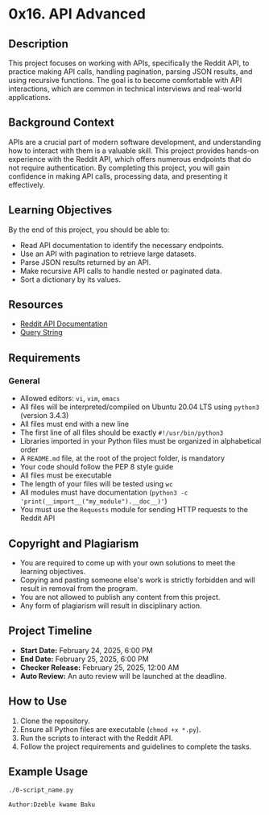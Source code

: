 # 0x16. API Advanced

## Description
This project focuses on working with APIs, specifically the Reddit API, to practice making API calls, handling pagination, parsing JSON results, and using recursive functions. The goal is to become comfortable with API interactions, which are common in technical interviews and real-world applications.

## Background Context
APIs are a crucial part of modern software development, and understanding how to interact with them is a valuable skill. This project provides hands-on experience with the Reddit API, which offers numerous endpoints that do not require authentication. By completing this project, you will gain confidence in making API calls, processing data, and presenting it effectively.

## Learning Objectives
By the end of this project, you should be able to:
- Read API documentation to identify the necessary endpoints.
- Use an API with pagination to retrieve large datasets.
- Parse JSON results returned by an API.
- Make recursive API calls to handle nested or paginated data.
- Sort a dictionary by its values.

## Resources
- [Reddit API Documentation](https://www.reddit.com/dev/api/)
- [Query String](https://en.wikipedia.org/wiki/Query_string)

## Requirements
### General
- Allowed editors: `vi`, `vim`, `emacs`
- All files will be interpreted/compiled on Ubuntu 20.04 LTS using `python3` (version 3.4.3)
- All files must end with a new line
- The first line of all files should be exactly `#!/usr/bin/python3`
- Libraries imported in your Python files must be organized in alphabetical order
- A `README.md` file, at the root of the project folder, is mandatory
- Your code should follow the PEP 8 style guide
- All files must be executable
- The length of your files will be tested using `wc`
- All modules must have documentation (`python3 -c 'print(__import__("my_module").__doc__)'`)
- You must use the `Requests` module for sending HTTP requests to the Reddit API

## Copyright and Plagiarism
- You are required to come up with your own solutions to meet the learning objectives.
- Copying and pasting someone else's work is strictly forbidden and will result in removal from the program.
- You are not allowed to publish any content from this project.
- Any form of plagiarism will result in disciplinary action.

## Project Timeline
- **Start Date:** February 24, 2025, 6:00 PM
- **End Date:** February 25, 2025, 6:00 PM
- **Checker Release:** February 25, 2025, 12:00 AM
- **Auto Review:** An auto review will be launched at the deadline.

## How to Use
1. Clone the repository.
2. Ensure all Python files are executable (`chmod +x *.py`).
3. Run the scripts to interact with the Reddit API.
4. Follow the project requirements and guidelines to complete the tasks.

## Example Usage
```bash
./0-script_name.py

Author:Dzeble kwame Baku
